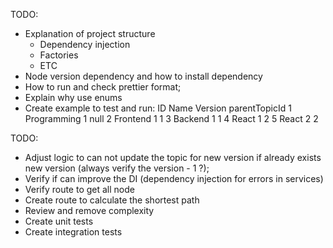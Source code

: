 TODO:
* Explanation of project structure
    * Dependency injection
    * Factories
    * ETC
* Node version dependency and how to install dependency
* How to run and check prettier format;
* Explain why use enums
* Create example to test and run: 
    ID	Name	Version	parentTopicId
    1	Programming	1	null
    2	Frontend	1	1
    3	Backend	1	1
    4	React	1	2
    5	React	2	2




TODO:
* Adjust logic to can not update the topic for new version if already exists new version (always verify the version - 1 ?);
* Verify if can improve the DI (dependency injection for errors in services)
* Verify route to get all node
* Create route to calculate the shortest path
* Review and remove complexity
* Create unit tests
* Create integration tests
